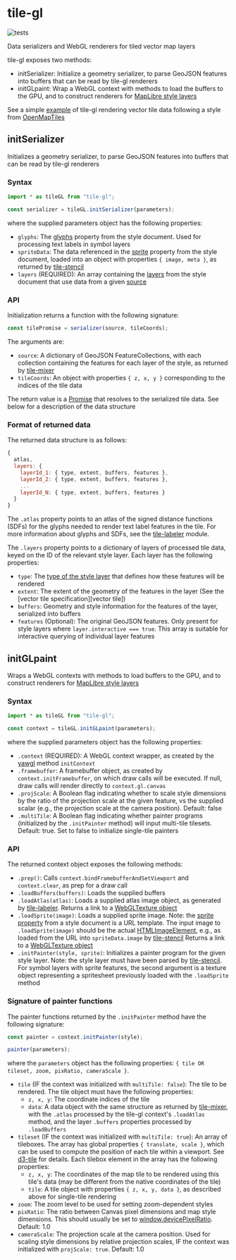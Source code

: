 # tile-gl

![tests](https://github.com/GlobeletJS/tile-gl/actions/workflows/node.js.yml/badge.svg)

Data serializers and WebGL renderers for tiled vector map layers

tile-gl exposes two methods:
- initSerializer: Initialize a geometry serializer, to parse GeoJSON
  features into buffers that can be read by tile-gl renderers
- initGLpaint: Wrap a WebGL context with methods to load the buffers to the
  GPU, and to construct renderers for [MapLibre style layers][MapLibre]

See a simple [example][] of tile-gl rendering vector tile data following a
style from [OpenMapTiles][]

[MapLibre]: https://maplibre.org/maplibre-gl-js-docs/style-spec/layers/
[example]: https://globeletjs.github.io/tile-gl/examples/maptiler-basic/index.html
[OpenMapTiles]: https://openmaptiles.org/styles/

## initSerializer
Initializes a geometry serializer, to parse GeoJSON features into buffers
that can be read by tile-gl renderers

### Syntax
```javascript
import * as tileGL from "tile-gl";

const serializer = tileGL.initSerializer(parameters);
```

where the supplied parameters object has the following properties:
- `glyphs`: The [glyphs][] property from the style document. Used for
  processing text labels in symbol layers
- `spriteData`: The data referenced in the [sprite][] property from the
  style document, loaded into an object with properties `{ image, meta }`,
  as returned by [tile-stencil][]
- `layers` (REQUIRED): An array containing the [layers][MapLibre] from 
  the style document that use data from a given [source][]

[glyphs]: https://maplibre.org/maplibre-gl-js-docs/style-spec/glyphs/
[sprite]: https://maplibre.org/maplibre-gl-js-docs/style-spec/sprite/
[tile-stencil]: https://github.com/GlobeletJS/tile-stencil/
[source]: https://maplibre.org/maplibre-gl-js-docs/style-spec/sources/

### API
Initialization returns a function with the following signature:
```javascript
const tilePromise = serializer(source, tileCoords);
```

The arguments are:
- `source`: A dictionary of GeoJSON FeatureCollections, with each collection
  containing the features for each layer of the style, as returned by
  [tile-mixer][]
- `tileCoords`: An object with properties `{ z, x, y }` corresponding to the
  indices of the tile data

The return value is a [Promise][] that resolves to the serialized tile data.
See below for a description of the data structure

[tile-mixer]: https://github.com/GlobeletJS/tile-mixer
[Promise]: https://developer.mozilla.org/en-US/docs/Web/JavaScript/Reference/Global_Objects/Promise

### Format of returned data
The returned data structure is as follows:
```javascript
{
  atlas,
  layers: {
    layerId_1: { type, extent, buffers, features },
    layerId_2: { type, extent, buffers, features },
    ...
    layerId_N: { type, extent, buffers, features }
  }
}
```

The `.atlas` property points to an atlas of the signed distance functions
(SDFs) for the glyphs needed to render text label features in the tile.
For more information about glyphs and SDFs, see the [tile-labeler][] module.

The `.layers` property points to a dictionary of layers of processed tile data,
keyed on the ID of the relevant style layer. Each layer has the following
properties:
- `type`: The [type of the style layer][styleType] that defines how these
  features will be rendered
- `extent`: The extent of the geometry of the features in the layer (See the
  [vector tile specification][vector tile])
- `buffers`: Geometry and style information for the features of the layer,
  serialized into buffers
- `features` (Optional): The original GeoJSON features. Only present for
  style layers where `layer.interactive === true`. This array is suitable
  for interactive querying of individual layer features

[tile-labeler]: https://github.com/GlobeletJS/tile-labeler
[styleType]: https://maplibre.org/maplibre-gl-js-docs/style-spec/layers/#type

## initGLpaint
Wraps a WebGL contexts with methods to load buffers to the GPU, and to
construct renderers for [MapLibre style layers][MapLibre]

### Syntax
```javascript
import * as tileGL from "tile-gl";

const context = tileGL.initGLpaint(parameters);
```

where the supplied parameters object has the following properties:
- `.context` (REQUIRED): A WebGL context wrapper, as created by the
  [yawgl][] method `initContext`
- `.framebuffer`: A framebuffer object, as created by `context.initFramebuffer`,
  on which draw calls will be executed. If null, draw calls will render
  directly to `context.gl.canvas`
- `.projScale`: A Boolean flag indicating whether to scale style dimensions
  by the ratio of the projection scale at the given feature, vs the supplied
  scalar (e.g., the projection scale at the camera position). Default: false
- `.multiTile`: A Boolean flag indicating whether painter programs (initialized
  by the `.initPainter` method) will input multi-tile tilesets. Default: true.
  Set to false to initialize single-tile painters
 
[yawgl]: https://github.com/GlobeletJS/yawgl

### API
The returned context object exposes the following methods:
- `.prep()`: Calls `context.bindFramebufferAndSetViewport` and `context.clear`,
  as prep for a draw call
- `.loadBuffers(buffers)`: Loads the supplied buffers
- `.loadAtlas(atlas)`: Loads a supplied atlas image object, as generated by
  [tile-labeler][]. Returns a link to a [WebGLTexture object][]
- `.loadSprite(image)`: Loads a supplied sprite image. Note: the
  [sprite property][] from a style document is a URL template. The input image
  to `.loadSprite(image)` should be the actual [HTMLImageElement][], e.g., as
  loaded from the URL into `spriteData.image` by [tile-stencil][]
  Returns a link to a [WebGLTexture object][]
- `.initPainter(style, sprite)`: Initializes a painter program for the given
  style layer. Note: the style layer must have been parsed by [tile-stencil][].
  For symbol layers with sprite features, the second argument is a texture
  object representing a spritesheet previously loaded with the `.loadSprite`
  method

[WebGLTexture object]: https://developer.mozilla.org/en-US/docs/Web/API/WebGLTexture
[sprite property]: https://maplibre.org/maplibre-gl-js-docs/style-spec/sprite/
[HTMLImageElement]: https://developer.mozilla.org/en-US/docs/Web/API/HTMLImageElement

### Signature of painter functions
The painter functions returned by the `.initPainter` method have the following
signature:
```javascript
const painter = context.initPainter(style);

painter(parameters);
```

where the `parameters` object has the following properties:
`{ tile OR tileset, zoom, pixRatio, cameraScale }`.
- `tile` (IF the context was initialized with `multiTile: false`): 
  The tile to be rendered. The tile object must have the following properties:
  - `z, x, y`: The coordinate indices of the tile
  - `data`: A data object with the same structure as returned by [tile-mixer][],
    with the `.atlas` processed by the tile-gl context's `.loadAtlas` method,
    and the layer `.buffers` properties processed by `.loadBuffers`
- `tileset` (IF the context was initialized with `multiTile: true`):
  An array of tileboxes. The array has global properties `{ translate, scale }`,
  which can be used to compute the position of each tile within a viewport. See
  [d3-tile][] for details. Each tilebox element in the array has the following 
  properties:
  - `z, x, y`: The coordinates of the map tile to be rendered using this tile's
    data (may be different from the native coordinates of the tile)
  - `tile`: A tile object with properties `{ z, x, y, data }`, as described
    above for single-tile rendering
- `zoom`: The zoom level to be used for setting zoom-dependent styles
- `pixRatio`: The ratio between Canvas pixel dimensions and map style
  dimensions. This should usually be set to [window.devicePixelRatio][].
  Default: 1.0
- `cameraScale`: The projection scale at the camera position. Used for scaling
  style dimensions by relative projection scales, IF the context was initialized
  with `projScale: true`. Default: 1.0

[tile-mixer]: https://github.com/GlobeletJS/tile-mixer
[d3-tile]: https://github.com/d3/d3-tile
[window.devicePixelRatio]: https://developer.mozilla.org/en-US/docs/Web/API/Window/devicePixelRatio
